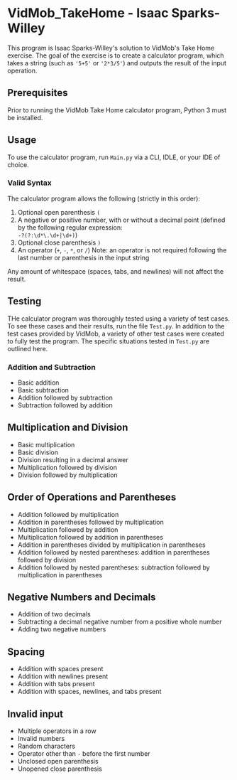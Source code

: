 # VidMob_TakeHome - Isaac Sparks-Willey

This program is Isaac Sparks-Willey's solution to VidMob's Take Home exercise. The goal of the exercise is to create a calculator program, which takes a string (such as `'5+5'` or `'2*3/5'`) and outputs the result of the input operation.

## Prerequisites
Prior to running the VidMob Take Home calculator program, Python 3 must be installed.

## Usage
To use the calculator program, run `Main.py` via a CLI, IDLE, or your IDE of choice.

### Valid Syntax
The calculator program allows the following (strictly in this order):  
1. Optional open parenthesis `(`
2. A negative or positive number, with or without a decimal point (defined by the following regular expression:  
 `-?(?:\d*\.\d+|\d+)`)
3. Optional close parenthesis `)`
4. An operator (`+`, `-`, `*`, or `/`) Note: an operator is not required following the last number or parenthesis in the input string  
  
Any amount of whitespace (spaces, tabs, and newlines) will not affect the result.

## Testing
THe calculator program was thoroughly tested using a variety of test cases. To see these cases and their results, run the file `Test.py`. In addition to the test cases provided by VidMob, a variety of other test cases were created to fully test the program. The specific situations tested in `Test.py` are outlined here.

### Addition and Subtraction
- Basic addition
- Basic subtraction
- Addition followed by subtraction
- Subtraction followed by addition

## Multiplication and Division
- Basic multiplication
- Basic division
- Division resulting in a decimal answer
- Multiplication followed by division
- Division followed by multiplication

## Order of Operations and Parentheses
- Addition followed by multiplication
- Addition in parentheses followed by multiplication
- Multiplication followed by addition
- Multiplication followed by addition in parentheses
- Addition in parentheses divided by multiplication in parentheses
- Addition followed by nested parentheses: addition in parentheses followed by division
- Addition followed by nested parentheses: subtraction followed by multiplication in parentheses

## Negative Numbers and Decimals
- Addition of two decimals
- Subtracting a decimal negative number from a positive whole number
- Adding two negative numbers

## Spacing
- Addition with spaces present
- Addition with newlines present
- Addition with tabs present
- Addition with spaces, newlines, and tabs present

## Invalid input
- Multiple operators in a row
- Invalid numbers
- Random characters
- Operator other than `-` before the first number
- Unclosed open parenthesis
- Unopened close parenthesis
